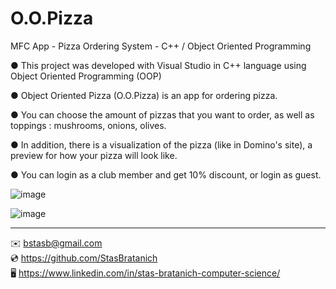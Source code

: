 # O.O.Pizza

MFC App - Pizza Ordering System - C++ / Object Oriented Programming

● This project was developed with Visual Studio in C++ language using Object Oriented Programming (OOP)

● Object Oriented Pizza (O.O.Pizza) is an app for ordering pizza.

● You can choose the amount of pizzas that you want to order, as well as toppings : mushrooms, onions, olives.

● In addition, there is a visualization of the pizza (like in Domino's site), a preview for how your pizza will look like.

● You can login as a club member and get 10% discount, or login as guest.



![image](https://user-images.githubusercontent.com/83605505/170798820-a2024a91-4ebd-41ee-9978-9144ce5f1d48.png)

![image](https://user-images.githubusercontent.com/83605505/170798852-e5555783-6acf-49b9-ad20-20f3d811da37.png)

***

✉️ [bstasb@gmail.com](url)  
💿 https://github.com/StasBratanich  
🖥️ https://www.linkedin.com/in/stas-bratanich-computer-science/  
